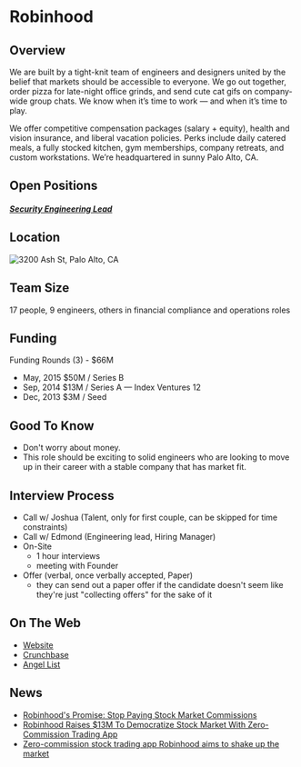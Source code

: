 # Robinhood

## Overview
We are built by a tight-knit team of engineers and designers united by the belief that markets should be accessible to everyone. We go out together, order pizza for late-night office grinds, and send cute cat gifs on company-wide group chats. We know when it’s time to work — and when it’s time to play.

We offer competitive compensation packages (salary + equity), health and vision insurance, and liberal vacation policies. Perks include daily catered meals, a fully stocked kitchen, gym memberships, company retreats, and custom workstations.  We’re headquartered in sunny Palo Alto, CA.

## Open Positions
##### [Security Engineering Lead](https://github.com/the31337/jobs/blob/master/robinhood/security-engineering-lead.md)

## Location
![3200 Ash St, Palo Alto, CA](https://maps.googleapis.com/maps/api/staticmap?center=3200+Ash+St,+Palo+Alto,+CA&zoom=13&scale=false&size=600x300&maptype=roadmap&format=png&visual_refresh=true)

## Team Size
17 people, 9 engineers, others in financial compliance and operations roles

## Funding
Funding Rounds (3) - $66M
+ May, 2015	$50M / Series B
+ Sep, 2014	$13M / Series A	—	Index Ventures	12
+ Dec, 2013	$3M / Seed

## Good To Know
+ Don't worry about money.
+ This role should be exciting to solid engineers who are looking to move up in their career with a stable company that has market fit.

## Interview Process
+ Call w/ Joshua (Talent, only for first couple, can be skipped for time constraints)
+ Call w/ Edmond (Engineering lead, Hiring Manager)
+ On-Site
  + 1 hour interviews
  + meeting with Founder
+ Offer (verbal, once verbally accepted, Paper)
  + they can send out a paper offer if the candidate doesn't seem like they're just "collecting offers" for the sake of it

## On The Web
+ [Website](http://www.robinhood.com/)
+ [Crunchbase](https://www.crunchbase.com/organization/analyst#/entity)
+ [Angel List](https://angel.co/robinhood)

## News
+ [Robinhood's Promise: Stop Paying Stock Market Commissions](https://www.aol.com/article/2014/11/24/robinhoods-promise-stop-paying-stock-market-commissions/20996203)
+ [Robinhood Raises $13M To Democratize Stock Market With Zero-Commission Trading App](https://techcrunch.com/2014/09/23/robinhood-stock-app)
+ [Zero-commission stock trading app Robinhood aims to shake up the market](http://newatlas.com/robinhood-zero-commission-stock-trading-app/33963)
